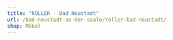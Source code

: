 ```yaml
---
title: "ROLLER - Bad Neustadt"
url: /bad-neustadt-an-der-saale/roller-bad-neustadt/
shop: Möbel
---
```

